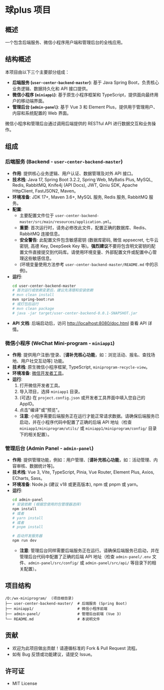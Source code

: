 # 球plus 项目

## 概述

一个包含后端服务、微信小程序用户端和管理后台的全栈应用。

## 结构概述

本项目由以下三个主要部分组成：

*   **后端服务 (`user-center-backend-master`)**: 基于 Java Spring Boot，负责核心业务逻辑、数据持久化和 API 接口提供。
*   **微信小程序 (`miniapp1`)**: 基于原生小程序框架和 TypeScript，提供面向最终用户的移动端界面。
*   **管理后台 (`admin-panel`)**: 基于 Vue 3 和 Element Plus，提供用于管理用户、内容和系统配置的 Web 界面。

微信小程序和管理后台通过调用后端提供的 RESTful API 进行数据交互和业务操作。

## 组成

### 后端服务 (Backend - `user-center-backend-master`)

*   **作用**: 提供核心业务逻辑、用户认证、数据管理及对外 API 接口。
*   **技术栈**: Java 17, Spring Boot 3.2.2, Spring Web, MyBatis Plus, MySQL, Redis, RabbitMQ, Knife4j (API Docs), JWT, Qiniu SDK, Apache HttpClient, FastJSON2, Maven。
*   **环境准备**: JDK 17+, Maven 3.6+, MySQL 服务, Redis 服务, RabbitMQ 服务。
*   **配置**:
    *   主要配置文件位于 `user-center-backend-master/src/main/resources/application.yml`。
    *   **重要**: 首次运行时，请务必修改此文件，配置正确的数据库、Redis、RabbitMQ 连接信息。
    *   **安全警告**: 此配置文件包含敏感密钥 (数据库密码, 微信 appsecret, 七牛云密钥, 高德 Key, DeepSeek Key 等)。**强烈建议**不要将包含明文密钥的配置文件直接提交到代码库。请使用环境变量、外部配置文件或配置中心管理这些敏感信息。
    *   (环境变量使用方法参考 `user-center-backend-master/README.md` 中的示例)。
*   **运行**:
    ```bash
    cd user-center-backend-master
    # 首次运行或依赖变更后，建议先清理和安装依赖
    # mvn clean install
    mvn spring-boot:run
    # 或打包后运行
    # mvn clean package
    # java -jar target/user-center-backend-0.0.1-SNAPSHOT.jar
    ```
*   **API 文档**: 后端启动后，访问 [http://localhost:8080/doc.html](http://localhost:8080/doc.html) 查看 API 详情。

### 微信小程序 (WeChat Mini-program - `miniapp1`)

*   **作用**: 提供用户注册/登录、[**请补充核心功能**，如：浏览活动、报名、查找场地、用户社交互动等] 功能。
*   **技术栈**: 原生微信小程序框架, TypeScript, `miniprogram-recycle-view`。
*   **环境准备**: [微信开发者工具](https://developers.weixin.qq.com/miniprogram/dev/devtools/download.html)。
*   **运行**:
    1.  打开微信开发者工具。
    2.  导入项目，选择 `miniapp1` 目录。
    3.  (可选) 在 `project.config.json` 或开发者工具界面中填入您自己的 AppID。
    4.  点击"编译"或"预览"。
    *   **注意**: 小程序需要后端服务正在运行才能正常请求数据。请确保后端服务已启动，并在小程序代码中配置了正确的后端 API 地址（检查 `miniapp1/miniprogram/utils/` 或 `miniapp1/miniprogram/config/` 目录下的相关配置）。

### 管理后台 (Admin Panel - `admin-panel`)

*   **作用**: 提供管理功能，例如：用户管理、[**请补充核心功能**，如：活动管理、内容审核、数据统计等]。
*   **技术栈**: Vue 3, Vite, TypeScript, Pinia, Vue Router, Element Plus, Axios, ECharts, Sass。
*   **环境准备**: Node.js (建议 v18 或更高版本), npm 或 pnpm 或 yarn。
*   **运行**:
    ```bash
    cd admin-panel
    # 安装依赖 (根据您使用的包管理器选择)
    npm install
    # 或者
    # yarn install
    # 或者
    # pnpm install

    # 启动开发服务器
    npm run dev
    ```
    *   **注意**: 管理后台同样需要后端服务正在运行。请确保后端服务已启动，并在管理后台代码中配置了正确的后端 API 地址（检查 `admin-panel/.env` 文件、`admin-panel/src/config/` 或 `admin-panel/src/api/` 等目录下的相关配置）。

## 项目结构

```
/D:/wx-miniprogram/  (项目根目录)
├── user-center-backend-master/  # 后端服务 (Spring Boot)
├── miniapp1/                    # 微信小程序前端
├── admin-panel/                 # 管理后台前端 (Vue 3)
└── README.md                    # 本说明文件
```

## 贡献

*   欢迎为此项目做出贡献！请遵循标准的 Fork & Pull Request 流程。
*   如有 Bug 反馈或功能建议，请提交 Issue。

## 许可证

*   MIT License
